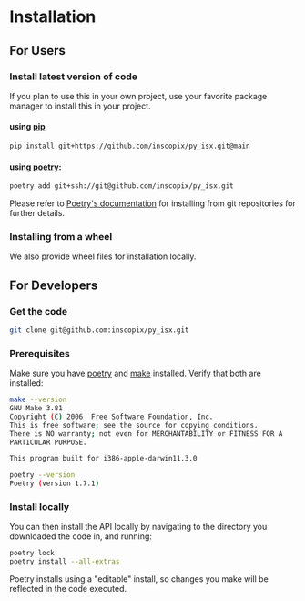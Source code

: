 
# Installation

## For Users

### Install latest version of code 

If you plan to use this in your own project, use your 
favorite package manager to install this in your project.

#### using [pip](https://pypi.org/project/pip/)

```bash
pip install git+https://github.com/inscopix/py_isx.git@main
```

#### using [poetry](https://python-poetry.org/):


```bash
poetry add git+ssh://git@github.com/inscopix/py_isx.git
```

Please refer to [Poetry's documentation](https://python-poetry.org/docs/cli/#add) for installing from
git repositories for further details. 

### Installing from a wheel

We also provide wheel files for installation locally. 

## For Developers

### Get the code

```bash
git clone git@github.com:inscopix/py_isx.git
```

### Prerequisites 

Make sure you have [poetry](https://python-poetry.org/) and
[make](https://www.gnu.org/software/make//) installed. 
Verify that both are installed:

```bash
make --version
GNU Make 3.81
Copyright (C) 2006  Free Software Foundation, Inc.
This is free software; see the source for copying conditions.
There is NO warranty; not even for MERCHANTABILITY or FITNESS FOR A
PARTICULAR PURPOSE.

This program built for i386-apple-darwin11.3.0
```

```bash
poetry --version
Poetry (version 1.7.1)
```

### Install locally

You can then install the API locally by navigating to the directory you downloaded the code in, and running:

```bash
poetry lock
poetry install --all-extras
```

Poetry installs using a "editable" install, so changes you make will be reflected in the code executed. 



